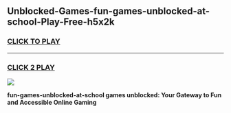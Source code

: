 
## Unblocked-Games-fun-games-unblocked-at-school-Play-Free-h5x2k
<h3>
<a href="https://premium76.site?title=fun-games-unblocked-at-school&ref=18A1">CLICK TO PLAY</a></h3>
<hr>

<h3>
<a href="https://premium76.site?title=fun-games-unblocked-at-school&ref=18A1">CLICK 2 PLAY</a>
  
</h3>

<a href="https://premium76.site?title=fun-games-unblocked-at-school&ref=18A1"><img src="https://clearcache.store/games.png"></a>


**fun-games-unblocked-at-school games unblocked: Your Gateway to Fun and Accessible Online Gaming**
